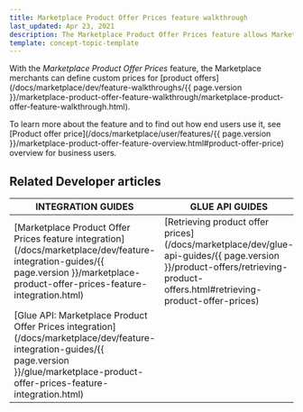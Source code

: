 ```yaml
---
title: Marketplace Product Offer Prices feature walkthrough
last_updated: Apr 23, 2021
description: The Marketplace Product Offer Prices feature allows Marketplace merchants to set prices for product offers.
template: concept-topic-template
---
```


With the *Marketplace Product Offer Prices* feature, the Marketplace merchants can define custom prices for [product offers](/docs/marketplace/dev/feature-walkthroughs/{{ page.version }}/marketplace-product-offer-feature-walkthrough/marketplace-product-offer-feature-walkthrough.html).

To learn more about the feature and to find out how end users use it, see [Product offer price](/docs/marketplace/user/features/{{ page.version }}/marketplace-product-offer-feature-overview.html#product-offer-price) overview for business users.

## Related Developer articles


|INTEGRATION GUIDES  |GLUE API GUIDES  |DATA IMPORT  | 
|---------|---------|---------|
| [Marketplace Product Offer Prices feature integration](/docs/marketplace/dev/feature-integration-guides/{{ page.version }}/marketplace-product-offer-prices-feature-integration.html)          | [Retrieving product offer prices](/docs/marketplace/dev/glue-api-guides/{{ page.version }}/product-offers/retrieving-product-offers.html#retrieving-product-offer-prices)          | [File details: price-product-offer.csv](/docs/marketplace/dev/data-import/{{ page.version }}/file-details-price-product-offer-csv.html)           |
|[Glue API: Marketplace Product Offer Prices integration](/docs/marketplace/dev/feature-integration-guides/{{ page.version }}/glue/marketplace-product-offer-prices-feature-integration.html)           |           |           |


